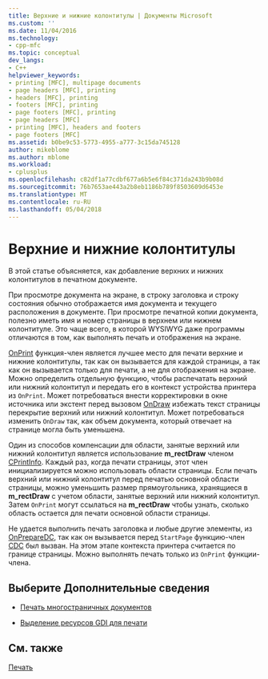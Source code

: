 ```yaml
---
title: Верхние и нижние колонтитулы | Документы Microsoft
ms.custom: ''
ms.date: 11/04/2016
ms.technology:
- cpp-mfc
ms.topic: conceptual
dev_langs:
- C++
helpviewer_keywords:
- printing [MFC], multipage documents
- page headers [MFC], printing
- headers [MFC], printing
- footers [MFC], printing
- page footers [MFC], printing
- page headers [MFC]
- printing [MFC], headers and footers
- page footers [MFC]
ms.assetid: b0be9c53-5773-4955-a777-3c15da745128
author: mikeblome
ms.author: mblome
ms.workload:
- cplusplus
ms.openlocfilehash: c82df1a77cdbf677a6b5e6f84c371da243b9b08d
ms.sourcegitcommit: 76b7653ae443a2b8eb1186b789f8503609d6453e
ms.translationtype: MT
ms.contentlocale: ru-RU
ms.lasthandoff: 05/04/2018
---
```

# <a name="headers-and-footers"></a>Верхние и нижние колонтитулы
В этой статье объясняется, как добавление верхних и нижних колонтитулов в печатном документе.  
  
 При просмотре документа на экране, в строку заголовка и строку состояния обычно отображается имя документа и текущего расположения в документе. При просмотре печатной копии документа, полезно иметь имя и номер страницы в верхнем или нижнем колонтитуле. Это чаще всего, в которой WYSIWYG даже программы отличаются в том, как выполнять печать и отображения на экране.  
  
 [OnPrint](../mfc/reference/cview-class.md#onprint) функция-член является лучшее место для печати верхние и нижние колонтитулы, так как он вызывается для каждой страницы, а так как он вызывается только для печати, а не для отображения на экране. Можно определить отдельную функцию, чтобы распечатать верхний или нижний колонтитул и передать его в контекст устройства принтера из `OnPrint`. Может потребоваться внести корректировки в окне источника или экстент перед вызовом [OnDraw](../mfc/reference/cview-class.md#ondraw) избежать текст страницы перекрытие верхний или нижний колонтитул. Может потребоваться изменить `OnDraw` так, как объем документа, который отвечает на странице могла быть уменьшена.  
  
 Один из способов компенсации для области, занятые верхний или нижний колонтитул является использование **m_rectDraw** членом [CPrintInfo](../mfc/reference/cprintinfo-structure.md). Каждый раз, когда печати страницы, этот член инициализируется можно использовать области страницы. Если печать верхний или нижний колонтитул перед печатью основной области страницы, можно уменьшить размер прямоугольника, хранящиеся в **m_rectDraw** с учетом области, занятые верхний или нижний колонтитул. Затем `OnPrint` могут ссылаться на **m_rectDraw** чтобы узнать, сколько область остается для печати основной области страницы.  
  
 Не удается выполнить печать заголовка и любые другие элементы, из [OnPrepareDC](../mfc/reference/cview-class.md#onpreparedc), так как он вызывается перед `StartPage` функцию-член [CDC](../mfc/reference/cdc-class.md) был вызван. На этом этапе контекста принтера считается по границе страницы. Можно выполнять печать только из `OnPrint` функции-члена.  
  
## <a name="what-do-you-want-to-know-more-about"></a>Выберите Дополнительные сведения  
  
-   [Печать многостраничных документов](../mfc/multipage-documents.md)  
  
-   [Выделение ресурсов GDI для печати](../mfc/allocating-gdi-resources.md)  
  
## <a name="see-also"></a>См. также  
 [Печать](../mfc/printing.md)

